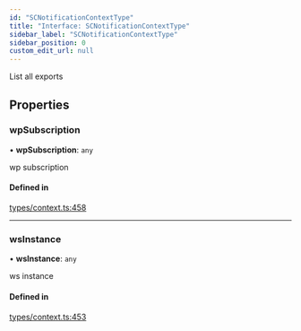 ```yaml
---
id: "SCNotificationContextType"
title: "Interface: SCNotificationContextType"
sidebar_label: "SCNotificationContextType"
sidebar_position: 0
custom_edit_url: null
---
```


List all exports

## Properties

### wpSubscription

• **wpSubscription**: `any`

wp subscription

#### Defined in

[types/context.ts:458](https://github.com/selfcommunity/community-ui/blob/8bbb33c/packages/sc-core/src/types/context.ts#L458)

___

### wsInstance

• **wsInstance**: `any`

ws instance

#### Defined in

[types/context.ts:453](https://github.com/selfcommunity/community-ui/blob/8bbb33c/packages/sc-core/src/types/context.ts#L453)
